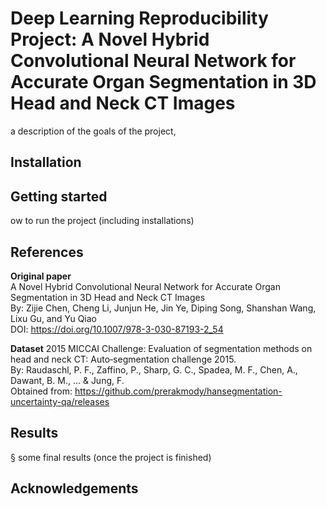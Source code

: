 # Deep Learning Reproducibility Project: A Novel Hybrid Convolutional Neural Network for Accurate Organ Segmentation in 3D Head and Neck CT Images

a description of the goals of the project,

## Installation


## Getting started
ow to run the project (including installations)


## References 
**Original paper**  
A Novel Hybrid Convolutional Neural Network for Accurate Organ Segmentation in 3D Head and Neck CT Images  
By: Zijie Chen, Cheng Li, Junjun He, Jin Ye, Diping Song, Shanshan Wang, Lixu Gu, and Yu Qiao  
DOI: https://doi.org/10.1007/978-3-030-87193-2_54

**Dataset**
2015 MICCAI Challenge: Evaluation of segmentation methods on head and neck CT: Auto‐segmentation challenge 2015.  
By: Raudaschl, P. F., Zaffino, P., Sharp, G. C., Spadea, M. F., Chen, A., Dawant, B. M., ... & Jung, F.  
Obtained from: https://github.com/prerakmody/hansegmentation-uncertainty-qa/releases

## Results
§  some final results (once the project is finished)


## Acknowledgements
